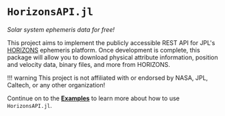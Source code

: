 # `HorizonsAPI.jl`

_Solar system ephemeris data for free!_

This project aims to implement the publicly accessible REST API for JPL's
[HORIZONS](https://ssd-api.jpl.nasa.gov/horizons.html) ephemeris platform. Once
development is complete, this package will allow you to download physical
attribute information, position and velocity data, binary files, and more from
HORIZONS.

!!! warning 
    This project is not affiliated with or endorsed by NASA, JPL, Caltech, or any
    other organization!

Continue on to the [**Examples**](examples/index.md) to learn more
about how to use `HorizonsAPI.jl`.
